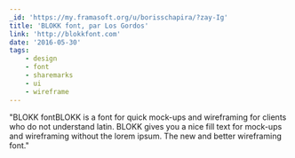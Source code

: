 ```yaml
---
_id: 'https://my.framasoft.org/u/borisschapira/?zay-Ig'
title: 'BLOKK font, par Los Gordos'
link: 'http://blokkfont.com'
date: '2016-05-30'
tags:
    - design
    - font
    - sharemarks
    - ui
    - wireframe
---
```


<div class="markdown"><p>&quot;BLOKK fontBLOKK is a font for quick mock-ups and wireframing for clients who do not understand latin. BLOKK gives you a nice fill text for mock-ups and wireframing without the lorem ipsum. The new and better wireframing font.&quot;
</p></div>
